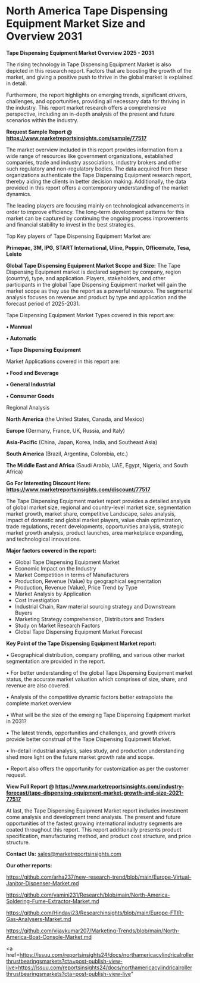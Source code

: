 # North America Tape Dispensing Equipment Market Size and Overview 2031

<Strong> Tape Dispensing Equipment Market Overview 2025 - 2031</strong>

The rising technology in Tape Dispensing Equipment Market is also depicted in this research report. Factors that are boosting the growth of the market, and giving a positive push to thrive in the global market is explained in detail.

Furthermore, the report highlights on emerging trends, significant drivers, challenges, and opportunities, providing all necessary data for thriving in the industry. This report market research offers a comprehensive perspective, including an in-depth analysis of the present and future scenarios within the industry.

<strong>Request Sample Report @ <a href=https://www.marketreportsinsights.com/sample/77517>https://www.marketreportsinsights.com/sample/77517</a></strong>

The market overview included in this report provides information from a wide range of resources like government organizations, established companies, trade and industry associations, industry brokers and other such regulatory and non-regulatory bodies. The data acquired from these organizations authenticate the Tape Dispensing Equipment research report, thereby aiding the clients in better decision making. Additionally, the data provided in this report offers a contemporary understanding of the market dynamics.

The leading players are focusing mainly on technological advancements in order to improve efficiency. The long-term development patterns for this market can be captured by continuing the ongoing process improvements and financial stability to invest in the best strategies.

Top Key players of Tape Dispensing Equipment Market are:

<strong>Primepac, 3M, IPG, START International, Uline, Poppin, Officemate, Tesa, Leisto</strong>

<strong><b>Global Tape Dispensing Equipment Market Scope and Size:</b></strong>
The Tape Dispensing Equipment market is declared segment by company, region (country), type, and application. Players, stakeholders, and other participants in the global Tape Dispensing Equipment market will gain the market scope as they use the report as a powerful resource. The segmental analysis focuses on revenue and product by type and application and the forecast period of 2025-2031.

Tape Dispensing Equipment Market Types covered in this report are:

<strong>• Mannual

• Automatic

• Tape Dispensing Equipment</strong>

Market Applications covered in this report are:

<strong>• Food and Beverage

• General Industrial

• Consumer Goods</strong> 

Regional Analysis

<strong>North America</strong> (the United States, Canada, and Mexico)

<strong>Europe</strong> (Germany, France, UK, Russia, and Italy)

<strong>Asia-Pacific</strong> (China, Japan, Korea, India, and Southeast Asia)

<strong>South America</strong> (Brazil, Argentina, Colombia, etc.)

<strong>The Middle East and Africa</strong> (Saudi Arabia, UAE, Egypt, Nigeria, and South Africa)

<strong>Go For Interesting Discount Here: <a href=https://www.marketreportsinsights.com/discount/77517>https://www.marketreportsinsights.com/discount/77517</a></strong>

The Tape Dispensing Equipment market report provides a detailed analysis of global market size, regional and country-level market size, segmentation market growth, market share, competitive Landscape, sales analysis, impact of domestic and global market players, value chain optimization, trade regulations, recent developments, opportunities analysis, strategic market growth analysis, product launches, area marketplace expanding, and technological innovations.

<strong><b>Major factors covered in the report:</b></strong>
<ul>
  <li>Global Tape Dispensing Equipment Market </li>
  <li>Economic Impact on the Industry</li>
  <li>Market Competition in terms of Manufacturers</li>
  <li>Production, Revenue (Value) by geographical segmentation</li>
  <li>Production, Revenue (Value), Price Trend by Type</li>
  <li>Market Analysis by Application</li>
  <li>Cost Investigation</li>
  <li>Industrial Chain, Raw material sourcing strategy and Downstream Buyers</li>
  <li>Marketing Strategy comprehension, Distributors and Traders</li>
  <li>Study on Market Research Factors</li>
  <li>Global Tape Dispensing Equipment Market Forecast</li>
</ul>

<strong><b>Key Point of the Tape Dispensing Equipment Market report:</b></strong>

• Geographical distribution, company profiling, and various other market segmentation are provided in the report.

• For better understanding of the global Tape Dispensing Equipment market status, the accurate market valuation which comprises of size, share, and revenue are also covered.

• Analysis of the competitive dynamic factors better extrapolate the complete market overview

• What will be the size of the emerging Tape Dispensing Equipment market in 2031?

• The latest trends, opportunities and challenges, and growth drivers provide better construal of the Tape Dispensing Equipment Market.

• In-detail industrial analysis, sales study, and production understanding shed more light on the future market growth rate and scope.

• Report also offers the opportunity for customization as per the customer request.

<strong><b>View Full Report @ <a href=https://www.marketreportsinsights.com/industry-forecast/tape-dispensing-equipment-market-growth-and-size-2021-77517>https://www.marketreportsinsights.com/industry-forecast/tape-dispensing-equipment-market-growth-and-size-2021-77517</a></b></strong>


At last, the Tape Dispensing Equipment Market report includes investment come analysis and development trend analysis. The present and future opportunities of the fastest growing international industry segments are coated throughout this report. This report additionally presents product specification, manufacturing method, and product cost structure, and price structure.

<strong>Contact Us:</strong>
sales@marketreportsinsights.com

<strong>Our other reports:</strong>

<a href=https://github.com/arha237/new-research-trend/blob/main/Europe-Virtual-Janitor-Dispenser-Market.md>https://github.com/arha237/new-research-trend/blob/main/Europe-Virtual-Janitor-Dispenser-Market.md</a>

<a href=https://github.com/yamini231/Research/blob/main/North-America-Soldering-Fume-Extractor-Market.md>https://github.com/yamini231/Research/blob/main/North-America-Soldering-Fume-Extractor-Market.md</a>

<a href=https://github.com/Hindavi23/Researchinsights/blob/main/Europe-FTIR-Gas-Analysers-Market.md>https://github.com/Hindavi23/Researchinsights/blob/main/Europe-FTIR-Gas-Analysers-Market.md</a>

<a href=https://github.com/vijaykumar207/Marketing-Trends/blob/main/North-America-Boat-Console-Market.md>https://github.com/vijaykumar207/Marketing-Trends/blob/main/North-America-Boat-Console-Market.md</a>

<a href=https://issuu.com/reportsinsights24/docs/northamericacylindricalrollerthrustbearingsmarkets?cta=post-publish-view-live>https://issuu.com/reportsinsights24/docs/northamericacylindricalrollerthrustbearingsmarkets?cta=post-publish-view-live</a>"

